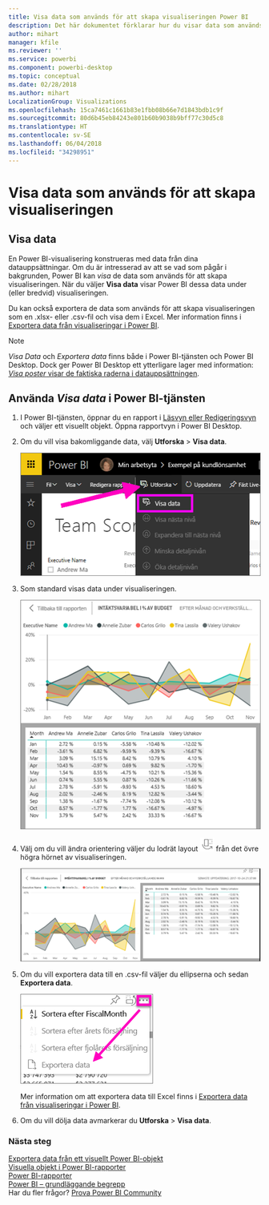 ```yaml
---
title: Visa data som används för att skapa visualiseringen Power BI
description: Det här dokumentet förklarar hur du visar data som används för att skapa en visualisering i Power BI och hur du exporterar dessa data till en .csv-fil.
author: mihart
manager: kfile
ms.reviewer: ''
ms.service: powerbi
ms.component: powerbi-desktop
ms.topic: conceptual
ms.date: 02/28/2018
ms.author: mihart
LocalizationGroup: Visualizations
ms.openlocfilehash: 15ca7461c1661b83e1fbb08b66e7d1843bdb1c9f
ms.sourcegitcommit: 80d6b45eb84243e801b60b9038b9bff77c30d5c8
ms.translationtype: HT
ms.contentlocale: sv-SE
ms.lasthandoff: 06/04/2018
ms.locfileid: "34298951"
---
```

# <a name="show-the-data-that-was-used-to-create-the-visualization"></a>Visa data som används för att skapa visualiseringen
## <a name="show-data"></a>Visa data
En Power BI-visualisering konstrueras med data från dina datauppsättningar. Om du är intresserad av att se vad som pågår i bakgrunden, Power BI kan *visa* de data som används för att skapa visualiseringen. När du väljer **Visa data** visar Power BI dessa data under (eller bredvid) visualiseringen.

Du kan också exportera de data som används för att skapa visualiseringen som en .xlsx- eller .csv-fil och visa dem i Excel. Mer information finns i [Exportera data från visualiseringar i Power BI](power-bi-visualization-export-data.md).

> [!NOTE]
> *Visa Data* och *Exportera data* finns både i Power BI-tjänsten och Power BI Desktop. Dock ger Power BI Desktop ett ytterligare lager med information: [ *Visa poster* visar de faktiska raderna i datauppsättningen](desktop-see-data-see-records.md).
> 
> 

## <a name="using-show-data-in-power-bi-service"></a>Använda *Visa data* i Power BI-tjänsten
1. I Power BI-tjänsten, öppnar du en rapport i [Läsvyn eller Redigeringsvyn](service-reading-view-and-editing-view.md) och väljer ett visuellt objekt.  Öppna rapportvyn i Power BI Desktop.
2. Om du vill visa bakomliggande data, välj **Utforska** > **Visa data**.
   
   ![välj Visa data](media/service-reports-show-data/power-bi-show-data.png)
3. Som standard visas data under visualiseringen.
   
   ![visning av visuellt objekt och lodräta data](media/service-reports-show-data/power-bi-explore-show-data.png)
4. Välj om du vill ändra orientering väljer du lodrät layout ![](media/service-reports-show-data/power-bi-vertical-icon-new.png) från det övre högra hörnet av visualiseringen.
   
   ![visning av visuellt objekt och vågräta data](media/service-reports-show-data/power-bi-explore-show-data2.png)
5. Om du vill exportera data till en .csv-fil väljer du ellipserna och sedan **Exportera data**.
   
    ![välj Exportera data](media/service-reports-show-data/power-bi-export-data-new.png)
   
    Mer information om att exportera data till Excel finns i [Exportera data från visualiseringar i Power BI](power-bi-visualization-export-data.md).
6. Om du vill dölja data avmarkerar du **Utforska** > **Visa data**.

### <a name="next-steps"></a>Nästa steg
[Exportera data från ett visuellt Power BI-objekt](power-bi-visualization-export-data.md)    
[Visuella objekt i Power BI-rapporter](power-bi-report-visualizations.md)    
[Power BI-rapporter](service-reports.md)    
[Power BI – grundläggande begrepp](service-basic-concepts.md)    
Har du fler frågor? [Prova Power BI Community](http://community.powerbi.com/)

